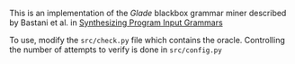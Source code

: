 This is an implementation of the _Glade_ blackbox grammar miner described by
Bastani et al. in [Synthesizing Program Input
Grammars](https://arxiv.org/pdf/1608.01723.pdf)

To use, modify the `src/check.py` file which contains the oracle. Controlling
the number of attempts to verify is done in `src/config.py`
